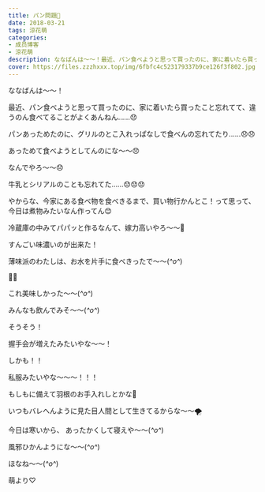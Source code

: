 ```yaml
---
title: パン問題🍞
date: 2018-03-21
tags: 涼花萌
categories: 
- 成员博客
- 涼花萌
description: ななばんは〜〜！最近、パン食べようと思って買ったのに、家に着いたら買ったこと忘れてて、違うのん食べてることがよくあんねん……😞パンあっためたのに、グリルの...
cover: https://files.zzzhxxx.top/img/6fbfc4c523179337b9ce126f3f802.jpg 
---
```








ななばんは〜〜！







最近、パン食べようと思って買ったのに、家に着いたら買ったこと忘れてて、違うのん食べてることがよくあんねん……😞







パンあっためたのに、グリルのとこ入れっぱなしで食べんの忘れてたり……😞😞







あっためて食べようとしてんのにな〜〜😞





なんでやろ〜〜😞










牛乳とシリアルのことも忘れてた……😞😞😞







やからな、今家にある食べ物を食べきるまで、買い物行かんとこ！って思って、今日は煮物みたいなん作ってん😊








冷蔵庫の中みてパパッと作るなんて、嫁力高いやろ〜〜🤗








すんごい味濃いのが出来た！







薄味派のわたしは、お水を片手に食べきったで〜〜(*^o^*)

















🍑🍎







これ美味しかった〜〜(*^o^*)




みんなも飲んでみそ〜〜(*^o^*)














そうそう！





握手会が増えたみたいやな〜〜！









しかも！！






私服みたいやな〜〜〜！！！










もしもに備えて羽根のお手入れしとかな💫





いつもバレへんように見た目人間として生きてるからな〜〜🌪















今日は寒いから、
あったかくして寝えや〜〜(*^o^*)




風邪ひかんようにな〜〜(*^o^*)











ほなね〜〜(*^o^*)



萌より♡


